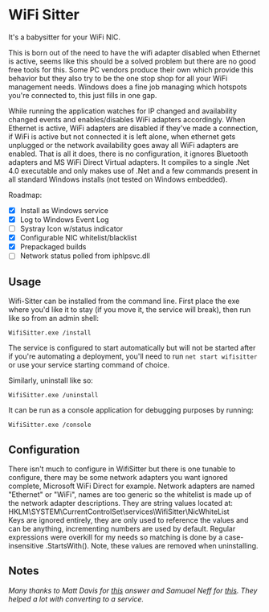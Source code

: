 # WiFi Sitter
It's a babysitter for your WiFi NIC.  

This is born out of the need to have the wifi adapter disabled when Ethernet is
active, seems like this should be a solved problem but there are no good free
tools for this. Some PC vendors produce their own which provide this behavior
but they also try to be the one stop shop for all your WiFi management needs.
Windows does a fine job managing which hotspots you're connected to, this just
fills in one gap.

While running the application watches for IP changed and availability changed
events and enables/disables WiFi adapters accordingly. When Ethernet is active,
WiFi adapters are disabled if they've made a connection, if WiFi is active but
not connected it is left alone, when ethernet gets unplugged or the network
availability goes away all WiFi adapters are enabled. That is all it does,
there is no configuration, it ignores Bluetooth adapters and MS WiFi Direct
Virtual adapters. It compiles to a single .Net 4.0 executable and only makes
use of .Net and a few commands present in all standard Windows installs (not
tested on Windows embedded).

Roadmap:

-  [x] Install as Windows service
-  [x] Log to Windows Event Log
-  [ ] Systray Icon w/status indicator
-  [x] Configurable NIC whitelist/blacklist
-  [x] Prepackaged builds
-  [ ] Network status polled from iphlpsvc.dll

## Usage

Wifi-Sitter can be installed from the command line. First place the exe where
you'd like it to stay (if you move it, the service will break), then run like
so from an admin shell:  
  
`WifiSitter.exe /install`  
  
The service is configured to start automatically but will not be started after
if you're automating a deployment, you'll need to run `net start wifisitter`
or use your service starting command of choice. 
  
Similarly, uninstall like so:  
  
`WifiSitter.exe /uninstall`  
  
It can be run as a console application for debugging purposes by running:  
  
`WifiSitter.exe /console` 


## Configuration

There isn't much to configure in WifiSitter but there is one tunable to configure,
there may be some network adapters you want ignored complete, Microsoft WiFi 
Direct for example. Network adapters are named "Ethernet" or "WiFi", names are
too generic so the whitelist is made up of the network adapter descriptions.
They are string values located at:
HKLM\SYSTEM\CurrentControlSet\services\WifiSitter\NicWhiteList  
Keys are ignored entirely, they are only used to reference the values and can be
anything, incrementing numbers are used by default. Regular expressions were
overkill for my needs so matching is done by a case-insensitive .StartsWith().
Note, these values are removed when uninstalling.

## Notes

*Many thanks to Matt Davis for  [this](http://stackoverflow.com/a/4865893/977627) answer
and Samuael Neff for [this](http://stackoverflow.com/a/12282179/977627). They helped a lot with converting to a service.*



